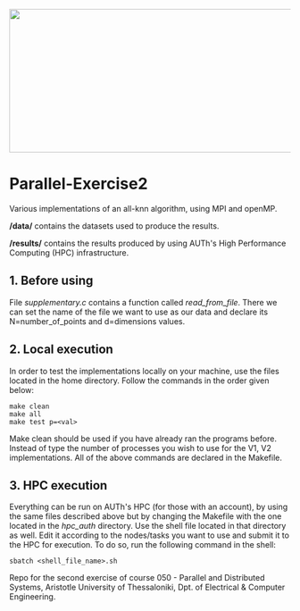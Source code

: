 <p align="center">
  <img width="600" height="257" src="https://i.imgur.com/oqrOAX8.png">
</p>

# Parallel-Exercise2

Various implementations of an all-knn algorithm, using MPI and openMP.

**/data/** contains the datasets used to produce the results.

**/results/** contains the results produced by using AUTh's High Performance Computing (HPC) infrastructure. 

## **1. Before using**
File *supplementary.c* contains a function called *read_from_file*. There we can set the name of the file we want to use as our data and declare its N=number_of_points and d=dimensions values.

## **2. Local execution**
In order to test the implementations locally on your machine, use the files located in the home directory. Follow the commands in the order given below:

```
make clean
make all
make test p=<val>
```

Make clean should be used if you have already ran the programs before. Instead of <val> type the number of processes you wish to use for the V1, V2 implementations. All of the above commands are declared in the Makefile.

## **3. HPC execution**
Everything can be run on AUTh's HPC (for those with an account), by using the same files described above but by changing the Makefile with the one located in the *hpc_auth* directory. Use the shell file located in that directory as well. Edit it according to the nodes/tasks you want to use and submit it to the HPC for execution. To do so, run the following command in the shell:

```
sbatch <shell_file_name>.sh
```




Repo for the second exercise of course 050 - Parallel and Distributed Systems, Aristotle University of Thessaloniki, Dpt. of Electrical & Computer Engineering.

